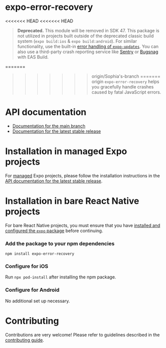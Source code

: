 # expo-error-recovery

<<<<<<< HEAD
<<<<<<< HEAD
> **Deprecated.** This module will be removed in SDK 47. This package is not utilized in projects built outside of the deprecated classic build system (`expo build:ios` & `expo build:android`). For similar functionality, use the built-in [error handling of `expo-updates`](https://docs.expo.dev/bare/error-recovery). You can also use a third-party crash reporting service like [Sentry](https://docs.expo.dev/guides/using-sentry/) or [Bugsnag](https://docs.expo.dev/guides/using-bugsnag/) with EAS Build.

=======
>>>>>>> origin/Sophia's-branch
=======
>>>>>>> origin
`expo-error-recovery` helps you gracefully handle crashes caused by fatal JavaScript errors.

# API documentation

- [Documentation for the main branch](https://github.com/expo/expo/blob/main/docs/pages/versions/unversioned/sdk/error-recovery.md)
- [Documentation for the latest stable release](https://docs.expo.dev/versions/latest/sdk/error-recovery/)

# Installation in managed Expo projects

For [managed](https://docs.expo.dev/versions/latest/introduction/managed-vs-bare/) Expo projects, please follow the installation instructions in the [API documentation for the latest stable release](https://docs.expo.dev/versions/latest/sdk/error-recovery/).

# Installation in bare React Native projects

For bare React Native projects, you must ensure that you have [installed and configured the `expo` package](https://docs.expo.dev/bare/installing-expo-modules/) before continuing.

### Add the package to your npm dependencies

```
npm install expo-error-recovery
```

### Configure for iOS

Run `npx pod-install` after installing the npm package.

### Configure for Android

No additional set up necessary.

# Contributing

Contributions are very welcome! Please refer to guidelines described in the [contributing guide](https://github.com/expo/expo#contributing).
